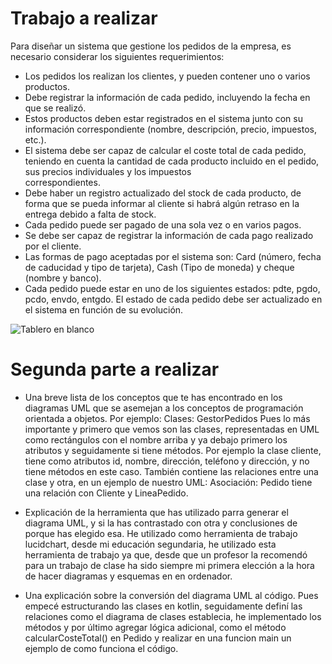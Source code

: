 # Trabajo a realizar
Para diseñar un sistema que gestione los pedidos de la empresa, es necesario considerar los siguientes requerimientos:

- Los pedidos los realizan los clientes, y pueden contener uno o varios productos.
- Debe registrar la información de cada pedido, incluyendo la fecha en que se realizó.
- Estos productos deben estar registrados en el sistema junto con su información correspondiente (nombre, descripción, precio, impuestos, etc.).
- El sistema debe ser capaz de calcular el coste total de cada pedido, teniendo en cuenta la cantidad de cada producto incluido en el pedido, sus precios individuales y los impuestos       
  correspondientes.
- Debe haber un registro actualizado del stock de cada producto, de forma que se pueda informar al cliente si habrá algún retraso en la entrega debido a falta de stock.
- Cada pedido puede ser pagado de una sola vez o en varios pagos. 
- Se debe ser capaz de registrar la información de cada pago realizado por el cliente.
- Las formas de pago aceptadas por el sistema son: Card (número, fecha de caducidad y tipo de tarjeta), Cash  (Tipo de moneda) y cheque (nombre y banco).
- Cada pedido puede estar en uno de los siguientes estados: pdte, pgdo, pcdo, envdo, entgdo. El estado de cada pedido debe ser actualizado en el sistema en función de su evolución.

![Tablero en blanco](https://github.com/user-attachments/assets/6c65d522-3743-48c4-bcb6-4bd0c41f82d1)

# Segunda parte a realizar
- Una breve lista de los conceptos que te has encontrado en los diagramas UML que se asemejan a los conceptos de programación orientada a objetos. Por ejemplo: Clases: GestorPedidos
  Pues lo más importante y primero que vemos son las clases, representadas en UML como rectángulos con el nombre arriba y ya debajo primero los atributos y seguidamente si tiene métodos.
  Por ejemplo la clase cliente, tiene como atributos id, nombre, dirección, teléfono y dirección, y no tiene métodos en este caso.
  También contiene las relaciones entre una clase y otra, en un ejemplo de nuestro UML: Asociación: Pedido tiene una relación con Cliente y LineaPedido.
  
- Explicación de la herramienta que has utilizado parra generar el diagrama UML, y si la has contrastado con otra y conclusiones de porque has elegido esa.
  He utilizado como herramienta de trabajo lucidchart, desde mi educación segundaria, he utilizado esta herramienta de trabajo ya que, desde que un profesor la recomendó para un trabajo de
  clase ha sido siempre mi primera elección a la hora de hacer diagramas y esquemas en en ordenador.
  
- Una explicación sobre la conversión del diagrama UML al código.
  Pues empecé estructurando las clases en kotlin, seguidamente definí las relaciones como el diagrama de clases establecia, he implementado los métodos y por último agregar lógica adicional,    como el método calcularCosteTotal() en Pedido y realizar en una funcion main un ejemplo de como funciona el código.
